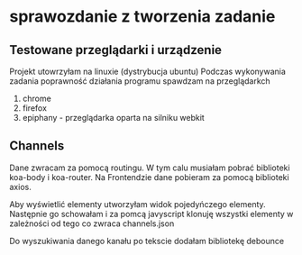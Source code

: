 # sprawozdanie z tworzenia zadanie

## Testowane przeglądarki i urządzenie

Projekt utowrzyłam na linuxie (dystrybucja ubuntu) Podczas wykonywania zadania poprawność działania programu spawdzam na przeglądarkch

1. chrome
2. firefox
3. epiphany - przeglądarka oparta na silniku webkit

## Channels

Dane zwracam za pomocą routingu. W tym calu musiałam pobrać biblioteki koa-body i koa-router. Na Frontendzie dane pobieram za pomocą biblioteki axios.

Aby wyświetlić elementy utworzyłam widok pojedyńczego elementy. Następnie go schowałam i za pomcą javyscript klonuję wszystki elementy w zależności od tego co zwraca channels.json 

Do wyszukiwania danego kanału po tekscie dodałam bibliotekę debounce